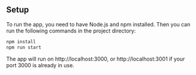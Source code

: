 ## Setup

To run the app, you need to have Node.js and npm installed. Then you can run the following commands in the project directory:

```bash
npm install
npm run start
```

The app will run on http://localhost:3000, or http://localhost:3001 if your port 3000 is already in use.